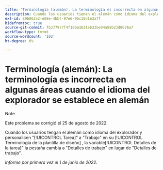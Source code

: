 ```yaml
---
title: 'Terminología (alemán): La terminología es incorrecta en algunas áreas cuando el idioma del navegador está configurado en alemán'
description: Cuando los usuarios tienen el alemán como idioma del explorador y personalizan "Tarea" a "Trabajo" en el área Terminología de la plantilla de diseño, la pestaña "Detalles de la tarea" cambia a "Detalles del trabajo" en lugar de "Detalles del trabajo".
exl-id: 89b863a2-e88e-4bb4-97e6-95c15d1e3a7f
hidefromtoc: true
source-git-commit: fb377977f4f166a1631eb33be94a88b23d8676a7
workflow-type: tm+mt
source-wordcount: '102'
ht-degree: 0%

---
```


# Terminología (alemán): La terminología es incorrecta en algunas áreas cuando el idioma del explorador se establece en alemán

>[!NOTE]
>
>Este problema se corrigió el 25 de agosto de 2022.

Cuando los usuarios tengan el alemán como idioma del explorador y personalicen &quot;[!UICONTROL Tarea]&quot; a &quot;Trabajo&quot; en su [!UICONTROL Terminología de la plantilla de diseño] , la variable[!UICONTROL Detalles de la tarea]&quot; la pestaña cambia a &quot;Detalles de trabajo&quot; en lugar de &quot;Detalles de trabajo&quot;.

_Informe por primera vez el 1 de junio de 2022._
